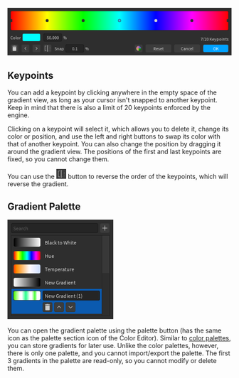 ![The Gradient Editor](../images/gradient-editor.png)

## Keypoints

You can add a keypoint by clicking anywhere in the empty space of the gradient view, as long as your cursor isn't snapped to another keypoint. Keep in mind that there is also a limit of 20 keypoints enforced by the engine.

Clicking on a keypoint will select it, which allows you to delete it, change its color or position, and use the left and right buttons to swap its color with that of another keypoint. You can also change the position by dragging it around the gradient view. The positions of the first and last keypoints are fixed, so you cannot change them.

You can use the ![reverse](../images/reverse.png) button to reverse the order of the keypoints, which will reverse the gradient.

## Gradient Palette

![Gradient palette](../images/gradient-palette.png)

You can open the gradient palette using the palette button (has the same icon as the palette section icon of the Color Editor). Similar to [color palettes](../color-editor/#palettes), you can store gradients for later use. Unlike the color palettes, however, there is only one palette, and you cannot import/export the palette. The first 3 gradients in the palette are read-only, so you cannot modify or delete them.